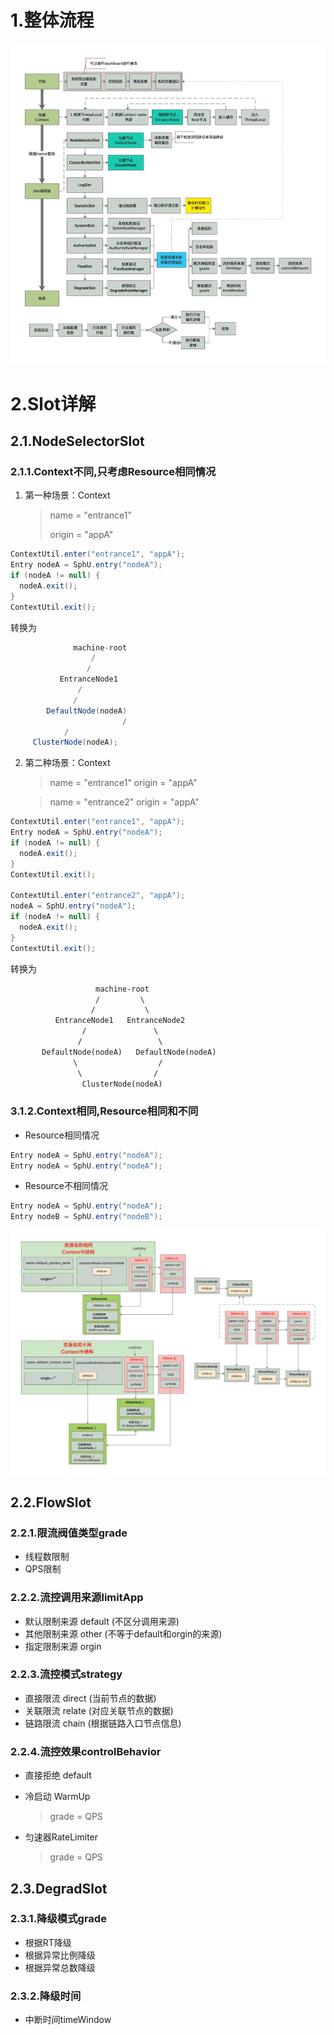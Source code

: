 # 1.整体流程

<img src="images/Sentinel 核心流程.png">

# 2.Slot详解

## 2.1.NodeSelectorSlot

### 2.1.1.Context不同,只考虑Resource相同情况

1. 第一种场景：Context 

   > name = "entrance1"
   >
   > origin = "appA"

```java
ContextUtil.enter("entrance1", "appA");
Entry nodeA = SphU.entry("nodeA");
if (nodeA != null) {
  nodeA.exit();
}
ContextUtil.exit();
```

转换为

```java
              machine-root
                  /
                 /
           EntranceNode1
               /
              /
        DefaultNode(nodeA)
						 /
            /
     ClusterNode(nodeA);
```

2. 第二种场景：Context

   > name = "entrance1" origin = "appA"

   > name = "entrance2" origin = "appA"

```java
ContextUtil.enter("entrance1", "appA");
Entry nodeA = SphU.entry("nodeA");
if (nodeA != null) {
  nodeA.exit();
}
ContextUtil.exit();

ContextUtil.enter("entrance2", "appA");
nodeA = SphU.entry("nodeA");
if (nodeA != null) {
  nodeA.exit();
}
ContextUtil.exit();
```

转换为

```xml
                   machine-root
                   /         \
                  /           \
          EntranceNode1   EntranceNode2
                /               \
               /                 \
       DefaultNode(nodeA)   DefaultNode(nodeA)
              \                  /
               \                /  
                ClusterNode(nodeA)
```

### 3.1.2.Context相同,Resource相同和不同

* Resource相同情况

```java
Entry nodeA = SphU.entry("nodeA");
Entry nodeA = SphU.entry("nodeA");
```

* Resource不相同情况

```java
Entry nodeA = SphU.entry("nodeA");
Entry nodeB = SphU.entry("nodeB");
```

<img src="images/Sentinel Resource场景.png">

## 2.2.FlowSlot

### 2.2.1.限流阀值类型grade

* 线程数限制
* QPS限制

### 2.2.2.流控调用来源limitApp

* 默认限制来源 default (不区分调用来源)
* 其他限制来源 other (不等于default和orgin的来源)
* 指定限制来源 orgin

### 2.2.3.流控模式strategy

* 直接限流 direct (当前节点的数据)
* 关联限流 relate (对应关联节点的数据)
* 链路限流 chain (根据链路入口节点信息)

### 2.2.4.流控效果controlBehavior

* 直接拒绝 default

* 冷启动 WarmUp

  > grade = QPS

* 匀速器RateLimiter

  >grade = QPS

## 2.3.DegradSlot

### 2.3.1.降级模式grade

* 根据RT降级
* 根据异常比例降级
* 根据异常总数降级

### 2.3.2.降级时间

* 中断时间timeWindow
